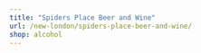 ```yaml
---
title: "Spiders Place Beer and Wine"
url: /new-london/spiders-place-beer-and-wine/
shop: alcohol
---
```

